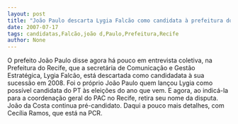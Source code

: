 ```yaml
---
layout: post
title: "João Paulo descarta Lygia Falcão como candidata à prefeitura do Recife"
date: 2007-07-17
tags: candidatas,Falcão,joão d,Paulo,Prefeitura,Recife
author: None
---
```

O prefeito Jo&atilde;o Paulo&nbsp;disse agora h&aacute; pouco em entrevista coletiva, na Prefeitura do Recife,&nbsp;que a secret&aacute;ria de Comunica&ccedil;&atilde;o e Gest&atilde;o Estrat&eacute;gica, Lygia Falc&atilde;o, est&aacute; descartada como candidadata &agrave; sua sucess&atilde;o em 2008.
Foi o pr&oacute;prio Jo&atilde;o Paulo quem lan&ccedil;ou&nbsp;Lygia como poss&iacute;vel candidata do PT &agrave;s elei&ccedil;&otilde;es do ano que vem.&nbsp;E agora, ao indic&aacute;-la para a&nbsp;coordena&ccedil;&atilde;o geral do PAC no Recife,&nbsp;retira seu nome da disputa. Jo&atilde;o da Costa continua pr&eacute;-candidato.
Daqui a pouco mais detalhes, com Cec&iacute;lia Ramos, que est&aacute; na PCR. 